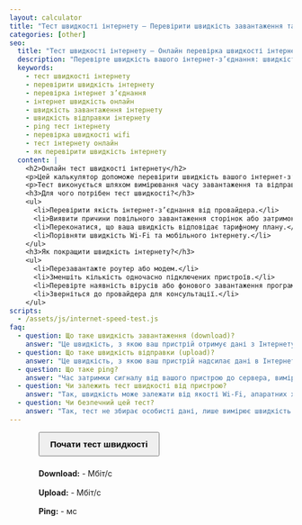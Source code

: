```yaml
---
layout: calculator
title: "Тест швидкості інтернету — Перевірити швидкість завантаження та відправки"
categories: [other]
seo:
  title: "Тест швидкості інтернету — Онлайн перевірка швидкості інтернет-з’єднання"
  description: "Перевірте швидкість вашого інтернет-з’єднання: швидкість завантаження (download), відправки (upload) та пінг. Простий онлайн тест швидкості."
  keywords:
    - тест швидкості інтернету
    - перевірити швидкість інтернету
    - перевірка інтернет з’єднання
    - інтернет швидкість онлайн
    - швидкість завантаження інтернету
    - швидкість відправки інтернету
    - ping тест інтернету
    - перевірка швидкості wifi
    - тест інтернету онлайн
    - як перевірити швидкість інтернету
  content: |
    <h2>Онлайн тест швидкості інтернету</h2>
    <p>Цей калькулятор допоможе перевірити швидкість вашого інтернет-з’єднання: швидкість завантаження (download), відправки (upload) та пінг (ping).</p>
    <p>Тест виконується шляхом вимірювання часу завантаження та відправки невеликого файлу, а також часу відгуку до сервера.</p>
    <h3>Для чого потрібен тест швидкості?</h3>
    <ul>
      <li>Перевірити якість інтернет-з’єднання від провайдера.</li>
      <li>Виявити причини повільного завантаження сторінок або затримок у відеодзвінках.</li>
      <li>Переконатися, що ваша швидкість відповідає тарифному плану.</li>
      <li>Порівняти швидкість Wi-Fi та мобільного інтернету.</li>
    </ul>
    <h3>Як покращити швидкість інтернету?</h3>
    <ul>
      <li>Перезавантажте роутер або модем.</li>
      <li>Зменшіть кількість одночасно підключених пристроїв.</li>
      <li>Перевірте наявність вірусів або фонового завантаження програм.</li>
      <li>Зверніться до провайдера для консультації.</li>
    </ul>
scripts:
  - /assets/js/internet-speed-test.js
faq:
  - question: Що таке швидкість завантаження (download)?
    answer: "Це швидкість, з якою ваш пристрій отримує дані з Інтернету."
  - question: Що таке швидкість відправки (upload)?
    answer: "Це швидкість, з якою ваш пристрій надсилає дані в Інтернет."
  - question: Що таке ping?
    answer: "Час затримки сигналу від вашого пристрою до сервера, вимірюється в мілісекундах."
  - question: Чи залежить тест швидкості від пристрою?
    answer: "Так, швидкість може залежати від якості Wi-Fi, апаратних характеристик та завантаженості мережі."
  - question: Чи безпечний цей тест?
    answer: "Так, тест не збирає особисті дані, лише вимірює швидкість інтернет-з’єднання."
---
```

<div class="calculator-block" style="max-width:400px; margin:auto;">
  <button id="start-test" style="padding:0.7em 1.2em; font-weight:bold; font-size:1.1em; cursor:pointer;">
    Почати тест швидкості
  </button>
  <div id="speed-results" style="margin-top:1.5em; font-size:1em; line-height:1.4;">
    <p><strong>Download:</strong> <span id="download-speed">-</span> Мбіт/с</p>
    <p><strong>Upload:</strong> <span id="upload-speed">-</span> Мбіт/с</p>
    <p><strong>Ping:</strong> <span id="ping">-</span> мс</p>
  </div>
</div>
